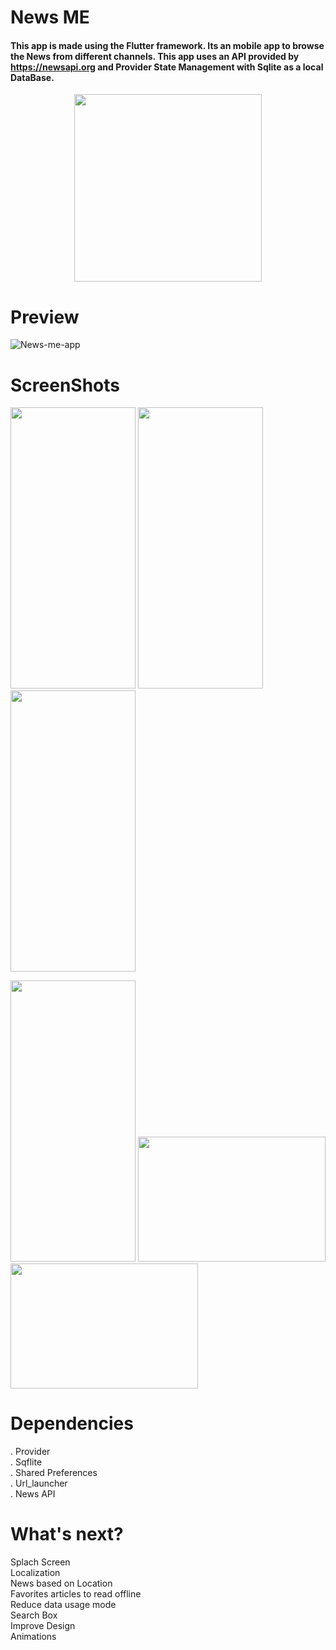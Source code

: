 # News ME

#### This app is made using the Flutter framework. Its an mobile app to browse the News from different channels. This app uses an API provided by https://newsapi.org and Provider State Management with Sqlite as a local DataBase.

<p align="center">
  <img width="300" height="300" src="https://i.imgur.com/K1udduL.png">
</p>

# Preview

![News-me-app](https://github.com/MahmoudElbokl/News-Me/blob/master/News%20App%20Preview.gif)

# ScreenShots

<p float="left">
  <img src="https://i.imgur.com/6AX63C8.jpg" width="200" height="450" />
  <img src="https://i.imgur.com/6pbxhr4.jpg" width="200" height="450" /> 
  <img src="https://i.imgur.com/OPv2xxM.png" width="200" height="450" />
</p>
<p float="left">
  <img src="https://i.imgur.com/epP43xY.jpg" width="200" height="450" />
  <img src="https://i.imgur.com/u3iFyQo.jpg" width="300" height="200" /> 
  <img src="https://i.imgur.com/NtUZEdh.jpg" width="300" height="200" />
</p>

# Dependencies
. Provider                                                                                                                               
. Sqflite                                                                                                                               
. Shared Preferences                                                                                                                     
. Url_launcher                                                                                                                           
. News API                                                                                                                                 

# What's next?
Splach Screen                                                                                                                           
Localization                                                                                                                             
News based on Location                                                                                                                   
Favorites articles to read offline                                                                                                       
Reduce data usage mode                                                                                                                   
Search Box                                                                                                                               
Improve Design                                                                                                                           
Animations                                                                                                                                
